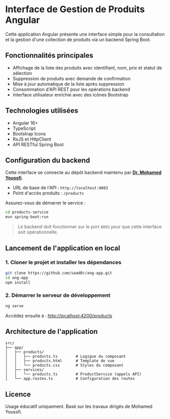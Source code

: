 # Interface de Gestion de Produits Angular

Cette application Angular présente une interface simple pour la consultation et la gestion d'une collection de produits via un backend Spring Boot.

## Fonctionnalités principales

- Affichage de la liste des produits avec identifiant, nom, prix et statut de sélection
- Suppression de produits avec demande de confirmation
- Mise à jour automatique de la liste après suppression
- Consommation d'API REST pour les opérations backend
- Interface utilisateur enrichie avec des icônes Bootstrap

## Technologies utilisées

- Angular 16+
- TypeScript
- Bootstrap Icons
- RxJS et HttpClient
- API RESTful Spring Boot

## Configuration du backend

Cette interface se connecte au dépôt backend maintenu par **[Dr. Mohamed Youssfi](https://github.com/mohamedYoussfi/products-service)**.

- URL de base de l'API : `http://localhost:8083`
- Point d'accès produits : `/products`

Assurez-vous de démarrer le service :
```bash
cd products-service
mvn spring-boot:run
```
> Le backend doit fonctionner sur le port `8083` pour que cette interface soit opérationnelle.

## Lancement de l'application en local

### 1. Cloner le projet et installer les dépendances

```bash
git clone https://github.com/saadBr/ang-app.git
cd ang-app
npm install
```

### 2. Démarrer le serveur de développement

```bash
ng serve
```

Accédez ensuite à : [http://localhost:4200/products](http://localhost:4200/products)

## Architecture de l'application

```
src/
├── app/
│   ├── products/
│   │   ├── products.ts        # Logique du composant
│   │   ├── products.html      # Template de vue
│   │   └── products.css       # Styles du composant
│   ├── services/
│   │   └── products.ts        # ProductService (appels API)
│   └── app.routes.ts          # Configuration des routes
```

## Licence

Usage éducatif uniquement. Basé sur les travaux dirigés de Mohamed Youssfi.